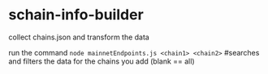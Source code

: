 # schain-info-builder
collect chains.json and transform the data


run the command
`node mainnetEndpoints.js <chain1> <chain2>` #searches and filters the data for the chains you add (blank == all)
